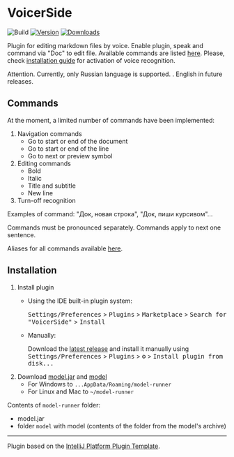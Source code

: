 # VoicerSide

![Build](https://github.com/kechinvv/VoicerSide/workflows/Build/badge.svg)
[![Version](https://img.shields.io/jetbrains/plugin/v/PLUGIN_ID.svg)](https://plugins.jetbrains.com/plugin/PLUGIN_ID)
[![Downloads](https://img.shields.io/jetbrains/plugin/d/PLUGIN_ID.svg)](https://plugins.jetbrains.com/plugin/PLUGIN_ID)


<!-- Plugin description -->
Plugin for editing markdown files by voice. Enable plugin, speak and command via "Doc" to edit file.
Available commands are listed [here](https://github.com/kechinvv/VoicerSide?tab=readme-ov-file#commands). 
Please, check [installation guide](https://github.com/kechinvv/VoicerSide?tab=readme-ov-file#installation) for activation
of voice recognition.

Attention. Currently, only Russian language is supported. . English in future releases.
<!-- Plugin description end -->

## Commands

At the moment, a limited number of commands have been implemented:
1. Navigation commands
   * Go to start or end of the document
   * Go to start or end of the line
   * Go to next or preview symbol
2. Editing commands
   * Bold
   * Italic
   * Title and subtitle
   * New line
3. Turn-off recognition 

Examples of command: "Док, новая строка", "Док, пиши курсивом"...

Commands must be pronounced separately. Commands apply to next one sentence.

Aliases for all commands available [here](https://github.com/kechinvv/VoicerSide/blob/main/src/main/resources/voice-commands/ru.json).


## Installation
1. Install plugin
   - Using the IDE built-in plugin system:
  
     <kbd>Settings/Preferences</kbd> > <kbd>Plugins</kbd> > <kbd>Marketplace</kbd> > <kbd>Search for "VoicerSide"</kbd> >
     <kbd>Install</kbd>
  
   - Manually:

     Download the [latest release](https://github.com/kechinvv/VoicerSide/releases/latest) and install it manually using
     <kbd>Settings/Preferences</kbd> > <kbd>Plugins</kbd> > <kbd>⚙️</kbd> > <kbd>Install plugin from disk...</kbd>
2. Download [model.jar](https://github.com/kechinvv/VoicerSide/releases/download/0.0.0/model.jar) and [model](https://alphacephei.com/vosk/models/vosk-model-ru-0.42.zip)
    - For Windows to `...AppData/Roaming/model-runner`
    - For Linux and Mac to `~/model-runner` 

Contents of `model-runner` folder:
* model.jar
* folder `model` with  model (contents of the folder from the model's archive)

---
Plugin based on the [IntelliJ Platform Plugin Template][template].

[template]: https://github.com/JetBrains/intellij-platform-plugin-template
[docs:plugin-description]: https://plugins.jetbrains.com/docs/intellij/plugin-user-experience.html#plugin-description-and-presentation
